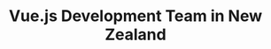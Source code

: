 ---
title: Vue.js Development Team in New Zealand
permalink: /landings/vue-js-developer-new-zealand
technology: Vue.js
location: New Zealand
---
